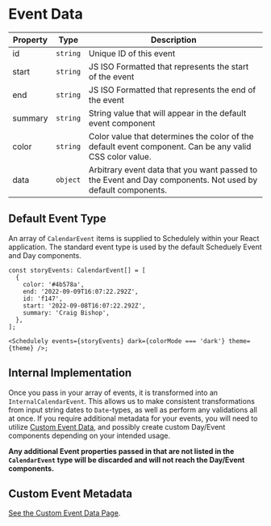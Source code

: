 # Event Data

| Property | Type     | Description                                                                                                |
| -------- | -------- | ---------------------------------------------------------------------------------------------------------- |
| id       | `string` | Unique ID of this event                                                                                    |
| start    | `string` | JS ISO Formatted that represents the start of the event                                                    |
| end      | `string` | JS ISO Formatted that represents the end of the event                                                      |
| summary  | `string` | String value that will appear in the default event component                                               |
| color    | `string` | Color value that determines the color of the default event component. Can be any valid CSS color value.    |
| data     | `object` | Arbitrary event data that you want passed to the Event and Day components. Not used by default components. |

## Default Event Type

An array of `CalendarEvent` items is supplied to Schedulely within your React application. The standard event type is used by the default Scheduely Event and Day components.

```tsx
const storyEvents: CalendarEvent[] = [
  {
    color: '#4b578a',
    end: '2022-09-09T16:07:22.292Z',
    id: 'f147',
    start: '2022-09-08T16:07:22.292Z',
    summary: 'Craig Bishop',
  },
];

<Schedulely events={storyEvents} dark={colorMode === 'dark'} theme={theme} />;
```

## Internal Implementation

Once you pass in your array of events, it is transformed into an `InternalCalendarEvent`. This allows us to make consistent transformations from input string dates to `Date`-types, as well as perform any validations all at once. If you require additional metadata for your events, you will need to utilize [Custom Event Data](/docs/Usage/CustomEventData), and possibly create custom Day/Event components depending on your intended usage.

**Any additional Event properties passed in that are not listed in the `CalendarEvent` type will be discarded and will not reach the Day/Event components.**

## Custom Event Metadata

[See the Custom Event Data Page](/docs/Usage/CustomEventData).
